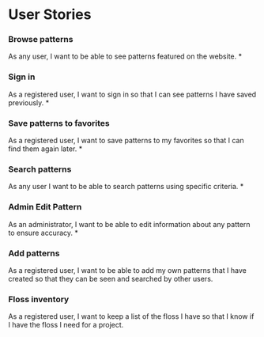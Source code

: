 # User Stories

### Browse patterns
As any user, I want to be able to see patterns featured on the website. * 

### Sign in 
As a registered user, I want to sign in so that I can see patterns I have saved previously. *

### Save patterns to favorites 
As a registered user, I want to save patterns to my favorites so that I can find them again later. *

### Search patterns
As any user I want to be able to search patterns using specific criteria. *

### Admin Edit Pattern 
As an administrator, I want to be able to edit information about any pattern to ensure accuracy. *

### Add patterns
As a registered user, I want to be able to add my own patterns that I have created so that they can be seen and searched by other users.  

### Floss inventory 
As a registered user, I want to keep a list of the floss I have so that I know if I have the floss I need for a project. 